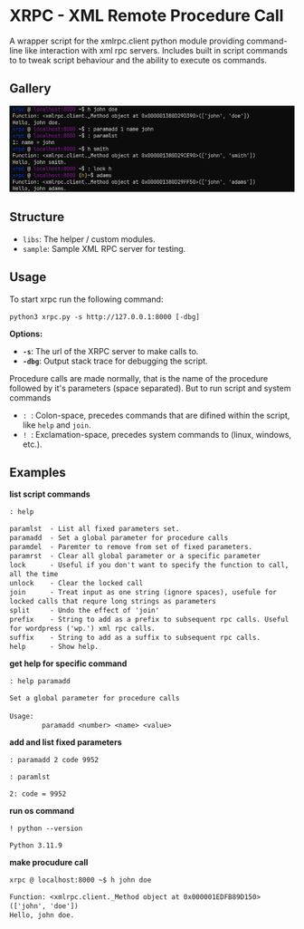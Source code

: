 # XRPC - XML Remote Procedure Call
A wrapper script for the xmlrpc.client python module providing command-line like interaction with xml rpc servers. Includes built in script commands to to tweak script behaviour and the ability to execute os commands.

## Gallery
![rpcserve](sample/images/rpcserve.py.png)

## Structure
- `libs`: The helper / custom modules.
- `sample`: Sample XML RPC server for testing.

## Usage
To start xrpc run the following command:
```
python3 xrpc.py -s http://127.0.0.1:8000 [-dbg]
```

**Options:**
- **`-s`**: The url of the XRPC server to make calls to.
- **`-dbg`**: Output stack trace for debugging the script.


Procedure calls are made normally, that is the name of the procedure followed by it's parameters (space separated). But to run script and system commands <br>
- `: `: Colon-space, precedes commands that are difined within the script, like `help` and `join`.
- `! `: Exclamation-space, precedes system commands to (linux, windows, etc.).

## Examples
**list script commands**
```
: help
```
```
paramlst  - List all fixed parameters set.
paramadd  - Set a global parameter for procedure calls
paramdel  - Paremter to remove from set of fixed parameters.
paramrst  - Clear all global parameter or a specific parameter
lock      - Useful if you don't want to specify the function to call, all the time
unlock    - Clear the locked call
join      - Treat input as one string (ignore spaces), usefule for locked calls that requre long strings as parameters
split     - Undo the effect of 'join'
prefix    - String to add as a prefix to subsequent rpc calls. Useful for wordpress ('wp.') xml rpc calls.
suffix    - String to add as a suffix to subsequent rpc calls.
help      - Show help.
```

**get help for specific command**
```
: help paramadd
```
```
Set a global parameter for procedure calls

Usage:
        paramadd <number> <name> <value>
```

**add and list fixed parameters**
```
: paramadd 2 code 9952
```
```
: paramlst
```
```
2: code = 9952
```

**run os command**
```
! python --version
```
```
Python 3.11.9
```

**make procudure call**
```
xrpc @ localhost:8000 ~$ h john doe
```
```
Function: <xmlrpc.client._Method object at 0x000001EDFB89D150>(['john', 'doe'])
Hello, john doe.
```
